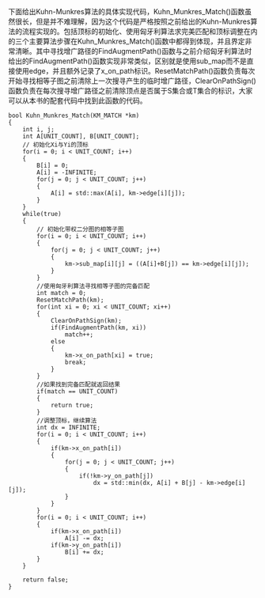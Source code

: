 下面给出Kuhn-Munkres算法的具体实现代码，Kuhn\_Munkres\_Match\(\)函数虽然很长，但是并不难理解，因为这个代码是严格按照之前给出的Kuhn-Munkres算法的流程实现的。包括顶标的初始化、使用匈牙利算法求完美匹配和顶标调整在内的三个主要算法步骤在Kuhn\_Munkres\_Match\(\)函数中都得到体现，并且界定非常清晰。其中寻找增广路径的FindAugmentPath\(\)函数与之前介绍匈牙利算法时给出的FindAugmentPath\(\)函数实现非常类似，区别就是使用sub\_map而不是直接使用edge，并且额外记录了x\_on\_path标识。ResetMatchPath\(\)函数负责每次开始寻找相等子图之前清除上一次搜寻产生的临时增广路径，ClearOnPathSign\(\)函数负责在每次搜寻增广路径之前清除顶点是否属于S集合或T集合的标识，大家可以从本书的配套代码中找到此函数的代码。

```
bool Kuhn_Munkres_Match(KM_MATCH *km)   
{  
    int i, j;  
    int A[UNIT_COUNT], B[UNIT_COUNT];  
    // 初始化Xi与Yi的顶标  
    for(i = 0; i < UNIT_COUNT; i++)   
    {  
        B[i] = 0;  
        A[i] = -INFINITE;  
        for(j = 0; j < UNIT_COUNT; j++)   
        {  
            A[i] = std::max(A[i], km->edge[i][j]);  
        }  
    }  
    while(true)   
    {  
        // 初始化带权二分图的相等子图  
        for(i = 0; i < UNIT_COUNT; i++)  
        {  
            for(j = 0; j < UNIT_COUNT; j++)   
            {  
                km->sub_map[i][j] = ((A[i]+B[j]) == km->edge[i][j]);  
            }  
        }  
        //使用匈牙利算法寻找相等子图的完备匹配  
        int match = 0;  
        ResetMatchPath(km);  
        for(int xi = 0; xi < UNIT_COUNT; xi++)   
        {  
            ClearOnPathSign(km);  
            if(FindAugmentPath(km, xi))   
                match++;  
            else   
            {  
                km->x_on_path[xi] = true;  
                break;  
            }  
        }  
        //如果找到完备匹配就返回结果  
        if(match == UNIT_COUNT)  
        {  
            return true;  
        }  
        //调整顶标，继续算法  
        int dx = INFINITE;  
        for(i = 0; i < UNIT_COUNT; i++)   
        {  
            if(km->x_on_path[i])  
            {  
                for(j = 0; j < UNIT_COUNT; j++)   
                {  
                    if(!km->y_on_path[j])   
                        dx = std::min(dx, A[i] + B[j] - km->edge[i][j]);  
                }  
            }  
        }  
        for(i = 0; i < UNIT_COUNT; i++)   
        {  
            if(km->x_on_path[i])   
                A[i] -= dx;  
            if(km->y_on_path[i])   
                B[i] += dx;  
        }  
    }  
 
    return false;  
} 
```



